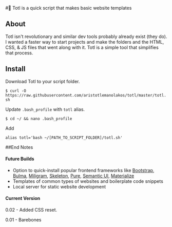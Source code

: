 #📝 Totl is a quick script that makes basic website templates

## About
Totl isn't revolutionary and similar dev tools probably already exist (they do). I wanted a faster way to start projects and make the folders and the HTML, CSS, & JS files that went along with it. Totl is a simple tool that simplifies that process. 

## Install

Download Totl to your script folder.

`$ curl -O https://raw.githubusercontent.com/aristotlemanolakos/totl/master/totl.sh`

Update `.bash_profile` with `totl` alias.

`$ cd ~/ && nano .bash_profile`

Add 

`alias totl='bash ~/[PATH_TO_SCRIPT_FOLDER]/totl.sh'`

##End Notes

#### Future Builds
+ Option to quick-install popular frontend frameworks like [Bootstrap](http://getbootstrap.com/), [Bulma](http://bulma.io/), [Miligram](https://milligram.github.io/), [Skeleton](http://getskeleton.com/), [Pure](http://purecss.io/), [Semantic UI](http://semantic-ui.com/), [Materialize](http://materializecss.com/)
+ Templates of common types of websites and boilerplate code snippets
+ Local server for static website development

#### Current Version
0.02 - Added CSS reset.

0.01 - Barebones
